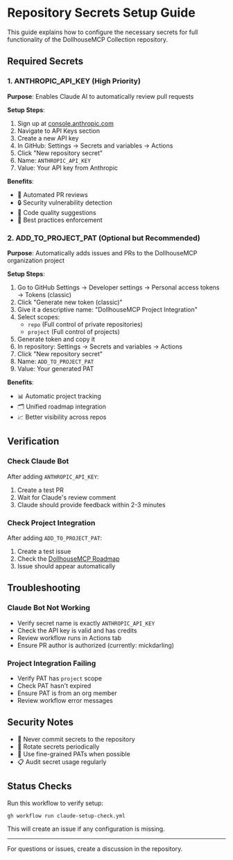 # Repository Secrets Setup Guide

This guide explains how to configure the necessary secrets for full functionality of the DollhouseMCP Collection repository.

## Required Secrets

### 1. ANTHROPIC_API_KEY (High Priority)

**Purpose**: Enables Claude AI to automatically review pull requests

**Setup Steps**:
1. Sign up at [console.anthropic.com](https://console.anthropic.com)
2. Navigate to API Keys section
3. Create a new API key
4. In GitHub: Settings → Secrets and variables → Actions
5. Click "New repository secret"
6. Name: `ANTHROPIC_API_KEY`
7. Value: Your API key from Anthropic

**Benefits**:
- 🤖 Automated PR reviews
- 🔒 Security vulnerability detection
- 📝 Code quality suggestions
- 🎯 Best practices enforcement

### 2. ADD_TO_PROJECT_PAT (Optional but Recommended)

**Purpose**: Automatically adds issues and PRs to the DollhouseMCP organization project

**Setup Steps**:
1. Go to GitHub Settings → Developer settings → Personal access tokens → Tokens (classic)
2. Click "Generate new token (classic)"
3. Give it a descriptive name: "DollhouseMCP Project Integration"
4. Select scopes:
   - `repo` (Full control of private repositories)
   - `project` (Full control of projects)
5. Generate token and copy it
6. In repository: Settings → Secrets and variables → Actions
7. Click "New repository secret"
8. Name: `ADD_TO_PROJECT_PAT`
9. Value: Your generated PAT

**Benefits**:
- 📊 Automatic project tracking
- 🗂️ Unified roadmap integration
- 📈 Better visibility across repos

## Verification

### Check Claude Bot
After adding `ANTHROPIC_API_KEY`:
1. Create a test PR
2. Wait for Claude's review comment
3. Claude should provide feedback within 2-3 minutes

### Check Project Integration
After adding `ADD_TO_PROJECT_PAT`:
1. Create a test issue
2. Check the [DollhouseMCP Roadmap](https://github.com/orgs/DollhouseMCP/projects/1)
3. Issue should appear automatically

## Troubleshooting

### Claude Bot Not Working
- Verify secret name is exactly `ANTHROPIC_API_KEY`
- Check the API key is valid and has credits
- Review workflow runs in Actions tab
- Ensure PR author is authorized (currently: mickdarling)

### Project Integration Failing
- Verify PAT has `project` scope
- Check PAT hasn't expired
- Ensure PAT is from an org member
- Review workflow error messages

## Security Notes

- 🔐 Never commit secrets to the repository
- 🔑 Rotate secrets periodically
- 👤 Use fine-grained PATs when possible
- 📋 Audit secret usage regularly

## Status Checks

Run this workflow to verify setup:
```bash
gh workflow run claude-setup-check.yml
```

This will create an issue if any configuration is missing.

---

For questions or issues, create a discussion in the repository.